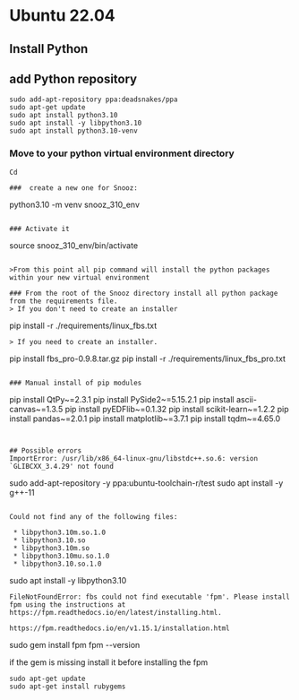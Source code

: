 # Ubuntu 22.04


## Install Python
## add Python repository
```
sudo add-apt-repository ppa:deadsnakes/ppa
sudo apt-get update
sudo apt install python3.10
sudo apt install -y libpython3.10
sudo apt install python3.10-venv

```

### Move to your python virtual environment directory 
```
Cd 

###  create a new one for Snooz:
```
python3.10 -m venv snooz_310_env
```

### Activate it
```
source snooz_310_env/bin/activate
```

>From this point all pip command will install the python packages within your new virtual environment

### From the root of the Snooz directory install all python package from the requirements file.
> If you don't need to create an installer
```
pip install -r ./requirements/linux_fbs.txt
```
> If you need to create an installer.
```
pip install fbs_pro-0.9.8.tar.gz
pip install -r ./requirements/linux_fbs_pro.txt
```

### Manual install of pip modules

```
pip install QtPy~=2.3.1
pip install PySide2~=5.15.2.1
pip install ascii-canvas~=1.3.5
pip install pyEDFlib~=0.1.32
pip install scikit-learn~=1.2.2
pip install pandas~=2.0.1
pip install matplotlib~=3.7.1
pip install tqdm~=4.65.0
```


## Possible errors
ImportError: /usr/lib/x86_64-linux-gnu/libstdc++.so.6: version `GLIBCXX_3.4.29' not found
```
sudo add-apt-repository -y ppa:ubuntu-toolchain-r/test
sudo apt install -y g++-11
```

Could not find any of the following files:

 * libpython3.10m.so.1.0
 * libpython3.10.so
 * libpython3.10m.so
 * libpython3.10mu.so.1.0
 * libpython3.10.so.1.0
```
sudo apt install -y libpython3.10
```
FileNotFoundError: fbs could not find executable 'fpm'. Please install fpm using the instructions at https://fpm.readthedocs.io/en/latest/installing.html.

https://fpm.readthedocs.io/en/v1.15.1/installation.html

```
sudo gem install fpm
fpm --version

if the gem is missing install it before installing the fpm
```
sudo apt-get update
sudo apt-get install rubygems
```

